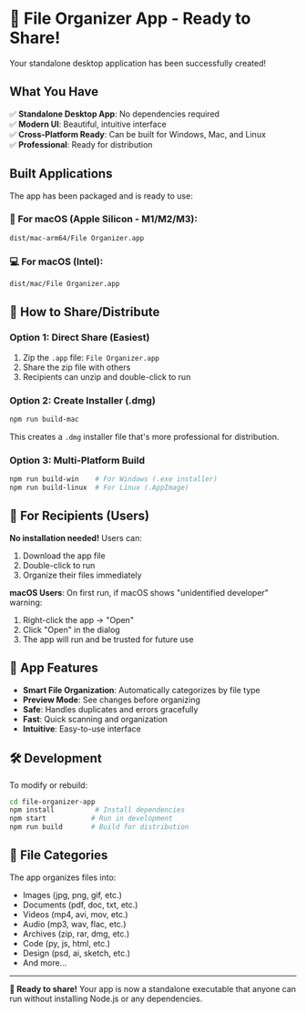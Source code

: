 # 🎉 File Organizer App - Ready to Share!

Your standalone desktop application has been successfully created! 

## What You Have

✅ **Standalone Desktop App**: No dependencies required  
✅ **Modern UI**: Beautiful, intuitive interface  
✅ **Cross-Platform Ready**: Can be built for Windows, Mac, and Linux  
✅ **Professional**: Ready for distribution  

## Built Applications

The app has been packaged and is ready to use:

### 📱 For macOS (Apple Silicon - M1/M2/M3):
```
dist/mac-arm64/File Organizer.app
```

### 💻 For macOS (Intel):
```
dist/mac/File Organizer.app  
```

## 🚀 How to Share/Distribute

### Option 1: Direct Share (Easiest)
1. Zip the `.app` file: `File Organizer.app`
2. Share the zip file with others
3. Recipients can unzip and double-click to run

### Option 2: Create Installer (.dmg)
```bash
npm run build-mac
```
This creates a `.dmg` installer file that's more professional for distribution.

### Option 3: Multi-Platform Build
```bash
npm run build-win    # For Windows (.exe installer)
npm run build-linux  # For Linux (.AppImage)
```

## 🔧 For Recipients (Users)

**No installation needed!** Users can:
1. Download the app file
2. Double-click to run
3. Organize their files immediately

**macOS Users**: On first run, if macOS shows "unidentified developer" warning:
1. Right-click the app → "Open"
2. Click "Open" in the dialog
3. The app will run and be trusted for future use

## 📂 App Features

- **Smart File Organization**: Automatically categorizes by file type
- **Preview Mode**: See changes before organizing
- **Safe**: Handles duplicates and errors gracefully
- **Fast**: Quick scanning and organization
- **Intuitive**: Easy-to-use interface

## 🛠️ Development

To modify or rebuild:
```bash
cd file-organizer-app
npm install          # Install dependencies
npm start           # Run in development
npm run build       # Build for distribution
```

## 📁 File Categories

The app organizes files into:
- Images (jpg, png, gif, etc.)
- Documents (pdf, doc, txt, etc.)
- Videos (mp4, avi, mov, etc.)
- Audio (mp3, wav, flac, etc.)
- Archives (zip, rar, dmg, etc.)
- Code (py, js, html, etc.)
- Design (psd, ai, sketch, etc.)
- And more...

---

**🎯 Ready to share!** Your app is now a standalone executable that anyone can run without installing Node.js or any dependencies.
